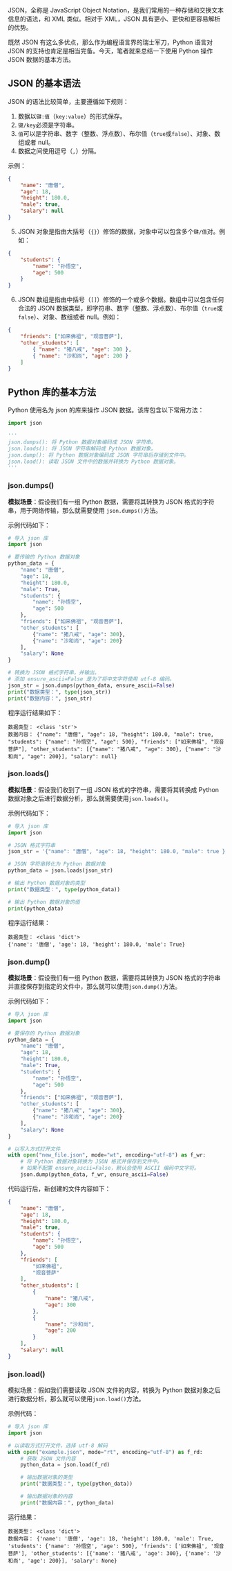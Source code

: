 ﻿JSON，全称是 JavaScript Object Notation，是我们常用的一种存储和交换文本信息的语法，和 XML 类似。相对于 XML，JSON 具有更小、更快和更容易解析的优势。

既然 JSON 有这么多优点，那么作为编程语言界的瑞士军刀，Python 语言对 JSON 的支持也肯定是相当完备。今天，笔者就来总结一下使用 Python 操作 JSON 数据的基本方法。



## JSON 的基本语法

JSON 的语法比较简单，主要遵循如下规则：

1. 数据以`键:值`（`key:value`）的形式保存。
2. `键/key`必须是字符串。
3. `值`可以是字符串、数字（整数、浮点数）、布尔值（`true`或`false`）、对象、数组或者 null。
4. 数据之间使用逗号（`,`）分隔。

示例：

```JSON
{
    "name": "唐僧",
    "age": 18,
    "height": 180.0,
    "male": true,
    "salary": null
}
```

5. JSON 对象是指由大括号（`{}`）修饰的数据，对象中可以包含多个`键/值`对。例如：

```JSON
{
    "students": {
        "name": "孙悟空",
        "age": 500
    }
}
```

6. JSON 数组是指由中括号（`[]`）修饰的一个或多个数据。数组中可以包含任何合法的 JSON 数据类型，即字符串、数字（整数、浮点数）、布尔值（`true`或`false`）、对象、数组或者 null。例如：

```json
{
	"friends": ["如来佛祖", "观音菩萨"],
    "other_students": [
        { "name": "猪八戒", "age": 300 },
        { "name": "沙和尚", "age": 200 }
    ]    
}
```



## Python 库的基本方法

Python 使用名为 json 的库来操作 JSON 数据。该库包含以下常用方法：

```python
import json

'''
json.dumps(): 将 Python 数据对象编码成 JSON 字符串。
json.loads(): 将 JSON 字符串解码成 Python 数据对象。
json.dump(): 将 Python 数据对象编码成 JSON 字符串后存储到文件中。
json.load(): 读取 JSON 文件中的数据并转换为 Python 数据对象。
'''

```

### json.dumps()

**模拟场景**：假设我们有一组 Python 数据，需要将其转换为 JSON 格式的字符串，用于网络传输，那么就需要使用 `json.dumps()`方法。

示例代码如下：

```python
# 导入 json 库
import json

# 要传输的 Python 数据对象
python_data = {
    "name": "唐僧",
    "age": 18,
    "height": 180.0,
    "male": True,
    "students": {
        "name": "孙悟空",
        "age": 500
    },
    "friends": ["如来佛祖", "观音菩萨"],
    "other_students": [
        {"name": "猪八戒", "age": 300},
        {"name": "沙和尚", "age": 200}
    ],
    "salary": None
}

# 转换为 JSON 格式字符串，并输出。
# 添加 ensure_ascii=False 是为了将中文字符使用 utf-8 编码。
json_str = json.dumps(python_data, ensure_ascii=False)
print("数据类型：", type(json_str))
print("数据内容：", json_str)
```

程序运行结果如下：

```text
数据类型： <class 'str'>
数据内容： {"name": "唐僧", "age": 18, "height": 180.0, "male": true, "students": {"name": "孙悟空", "age": 500}, "friends": ["如来佛祖", "观音菩萨"], "other_students": [{"name": "猪八戒", "age": 300}, {"name": "沙和尚", "age": 200}], "salary": null}
```



### json.loads()

**模拟场景**：假设我们收到了一组 JSON 格式的字符串，需要将其转换成 Python 数据对象之后进行数据分析，那么就需要使用`json.loads()`。

示例代码如下：

```python
# 导入 json 库
import json

# JSON 格式字符串
json_str = '{"name": "唐僧", "age": 18, "height": 180.0, "male": true }'

# JSON 字符串转化为 Python 数据对象
python_data = json.loads(json_str)

# 输出 Python 数据对象的类型
print("数据类型：", type(python_data))

# 输出 Python 数据对象的值
print(python_data)
```

程序运行结果：

```
数据类型： <class 'dict'>
{'name': '唐僧', 'age': 18, 'height': 180.0, 'male': True}
```



### json.dump()

**模拟场景**：假设我们有一组 Python 数据，需要将其转换为 JSON 格式的字符串并直接保存到指定的文件中，那么就可以使用`json.dump()`方法。

示例代码如下：

```python
# 导入 json 库
import json

# 要保存的 Python 数据对象
python_data = {
    "name": "唐僧",
    "age": 18,
    "height": 180.0,
    "male": True,
    "students": {
        "name": "孙悟空",
        "age": 500
    },
    "friends": ["如来佛祖", "观音菩萨"],
    "other_students": [
        {"name": "猪八戒", "age": 300},
        {"name": "沙和尚", "age": 200}
    ],
    "salary": None
}

# 以写入方式打开文件
with open("new_file.json", mode="wt", encoding="utf-8") as f_wr:
    # 将 Python 数据对象转换为 JSON 格式并保存到文件中。
    # 如果不配置 ensure_ascii=False，默认会使用 ASCII 编码中文字符。
    json.dump(python_data, f_wr, ensure_ascii=False)
```

代码运行后，新创建的文件内容如下：

```json
{
    "name": "唐僧",
    "age": 18,
    "height": 180.0,
    "male": true,
    "students": {
        "name": "孙悟空",
        "age": 500
    },
    "friends": [
        "如来佛祖",
        "观音菩萨"
    ],
    "other_students": [
        {
            "name": "猪八戒",
            "age": 300
        },
        {
            "name": "沙和尚",
            "age": 200
        }
    ],
    "salary": null
}
```



### json.load()

模拟场景：假如我们需要读取 JSON 文件的内容，转换为 Python 数据对象之后进行数据分析，那么就可以使用`json.load()`方法。

示例代码：

```python
# 导入 json 库
import json

# 以读取方式打开文件，选择 utf-8 解码
with open("example.json", mode="rt", encoding="utf-8") as f_rd:
    # 获取 JSON 文件内容
    python_data = json.load(f_rd)

    # 输出数据对象的类型
    print("数据类型：", type(python_data))

    # 输出数据对象的内容
    print("数据内容：", python_data)
```

运行结果：

```
数据类型： <class 'dict'>
数据内容： {'name': '唐僧', 'age': 18, 'height': 180.0, 'male': True, 'students': {'name': '孙悟空', 'age': 500}, 'friends': ['如来佛祖', '观音菩萨'], 'other_students': [{'name': '猪八戒', 'age': 300}, {'name': '沙和尚', 'age': 200}], 'salary': None}

```

